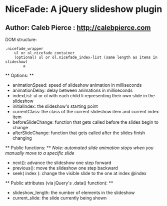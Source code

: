 NiceFade: A jQuery slideshow plugin
===================================

## Author: Caleb Pierce : http://calebpierce.com

DOM structure:
	
	.nicefade_wrapper
		ul or ol.nicefade_container
		(optional) ul or ol.nicefade_index-list (same length as items in slideshow)
			a
			
** Options: **
* animationSpeed: speed of slideshow animation in milliseconds
* animationDelay: delay between animations in milliseconds
* indexList: ul or ol with each child li representing their own slide in the slideshow
* initialIndex: the slideshow's starting point
* currentClass: the class of the current slideshow item and current index item
* beforeSlideChange: function that gets called before the slides begin to change
* afterSlideChange: function that gets called after the slides finish changing

** Public functions: **
_Note: automated slide animation stops when you manually move to a specific slide_
* next(): advance the slideshow one step forward
* previous(): move the slideshow one step backward
* seek( index ): change the visible slide to the one at index @index

** Public attributes (via jQuery's .data() function): **
* slideshow_length: the number of elements in the slideshow
* current_slide: the slide currently being shown